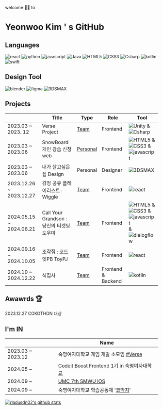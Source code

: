 welcome 🙌🏻 to 
# Yeonwoo Kim ' s GitHub

<!-- ### Interest At <br>
* 📺 watching K-Drama & K-Movie & K-POP 
* 🏂 SnowBoarding 
* ⚾️ watching MLB : SD
* ⚾️ watching KBO : Kiwoom Heroes -->

## Languages <br>
![react](https://img.shields.io/badge/react-61DAFB?style=flat&logo=react&logoColor=white)
![python](https://img.shields.io/badge/python-3776AB?style=flat&logo=python&logoColor=white)
![javascript](https://img.shields.io/badge/javascript-F7DF1E?style=flat&logo=javascript&logoColor=white)
![Java](https://img.shields.io/badge/Java-007396?style=flat&logo=Java&logoColor=white)
![HTML5](https://img.shields.io/badge/HTML5-E34F26?style=flat&logo=HTML5&logoColor=white)
![CSS3](https://img.shields.io/badge/CSS3-1572B6?style=flat&logo=CSS3&logoColor=white)
![Csharp](https://img.shields.io/badge/csharp-512BD4?style=flat&logo=csharp&logoColor=white)
![kotlin](https://img.shields.io/badge/kotlin-7F52FF?style=flat&logo=kotlin&logoColor=white)
![swift](https://img.shields.io/badge/swift-F05138?style=flat&logo=swift&logoColor=white)

## Design Tool <br>
![blender](https://img.shields.io/badge/blender-E87D0D?style=flat&logo=blender&logoColor=white)
![figma](https://img.shields.io/badge/figma-F24E1E?style=flat&logo=figma&logoColor=white)
![3DSMAX](https://img.shields.io/badge/3DSMAX-22BFB3?style=flat)

<!--|2022.03 ~ 2022.06 | 미디어 감상 기록 Web | Personal | Frontend |  ![HTML5](https://img.shields.io/badge/HTML5-E34F26?style=flat&logo=HTML5&logoColor=white) & ![CSS3](https://img.shields.io/badge/CSS3-1572B6?style=flat&logo=CSS3&logoColor=white) & ![javascript](https://img.shields.io/badge/javascript-F7DF1E?style=flat&logo=javascript&logoColor=white) |-->

## Projects <br>
|  | Title |Type| Role | Tool |
|---|---|---|---|---|
|2023.03 ~ 2023. 12 |Verse Project|[Team](https://github.com/VERSEEEEE)|Frontend | ![Unity](https://img.shields.io/badge/unity-FFFFFF?style=flat&logo=unity&logoColor=grey) & ![Csharp](https://img.shields.io/badge/csharp-512BD4?style=flat&logo=csharp&logoColor=white) |
|2023.03 ~ 2023.06 | SnowBoard 개인 강습 신청 web |[Personal](https://github.com/rladusdn02/SnowBoardBooking)| Frontend | ![HTML5](https://img.shields.io/badge/HTML5-E34F26?style=flat&logo=HTML5&logoColor=white) & ![CSS3](https://img.shields.io/badge/CSS3-1572B6?style=flat&logo=CSS3&logoColor=white) & ![javascript](https://img.shields.io/badge/javascript-F7DF1E?style=flat&logo=javascript&logoColor=white) |
|2023.03 ~ 2023.06 | 내가 살고싶은 집 Design | Personal | Designer | ![3DSMAX](https://img.shields.io/badge/3DSMAX-22BFB3?style=flat) |
|2023.12.26 ~ 2023.12.27| 감정 공유 플레이리스트 : Wiggle | [Team](https://github.com/Cokothon-T4F1) |Frontend | ![react](https://img.shields.io/badge/react-61DAFB?style=flat&logo=react&logoColor=white) |
|2024.05.15 ~ 2024.06.21 | Call Your Grandson : 당신의 티켓팅 도우미 |[Team](https://github.com/callyourG) | Frontend | ![HTML5](https://img.shields.io/badge/HTML5-E34F26?style=flat&logo=HTML5&logoColor=white) & ![CSS3](https://img.shields.io/badge/CSS3-1572B6?style=flat&logo=CSS3&logoColor=white) & ![javascript](https://img.shields.io/badge/javascript-F7DF1E?style=flat&logo=javascript&logoColor=white) <br> & ![dialogflow](https://img.shields.io/badge/dialogflow-FF9800?style=flat&logo=dialogflow&logoColor=white)|
|2024.09.16 ~ 2024.10.05| 조각집 : 코드잇PB ToyPJ | [Team](https://github.com/rladusdn02/ZogakZip.git) | Frontend | ![react](https://img.shields.io/badge/react-61DAFB?style=flat&logo=react&logoColor=white) |
|2024.10 ~ 2024.12.22|식집사|[Team](https://github.com/chaeminyu/android-shick-jip)|Frontend & Backend|![kotlin](https://img.shields.io/badge/kotlin-7F52FF?style=flat&logo=kotlin&logoColor=white)|


## Awawrds 🏆
2023.12.27 COKOTHON 대상

## I'm IN
||Name|
|--|--|
|2023.03 ~ 2023.12 | 숙명여자대학교 게임 개발 소모임 [#Verse](https://github.com/VERSEEEEE) |
|2024.05 ~ | [Codeit Boost Frontend 1기 in 숙명여자대학교](https://github.com/SMWU-PB-FrontEnd) |
|2024.09 ~ | [UMC 7th SMWU iOS](https://github.com/rladusdn02/7th_UMC_iOS)|
|2024.09 ~ | 숙명여자대학교 학습공동체 '[코딱지](https://github.com/rladusdn02/snot_24)'|



<!--![rladusdn02's github stats](https://github-readme-stats.vercel.app/api?username=rladusdn02&show_icons=true)-->
[![rladusdn02's github stats](https://github-readme-stats.vercel.app/api/top-langs/?username=rladusdn02&show_icons=true&hide_border=true&title_color=004386&icon_color=004386&layout=compact)](https://github.com/rladusdn02)

